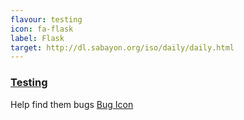 ```yaml
---
flavour: testing
icon: fa-flask
label: Flask
target: http://dl.sabayon.org/iso/daily/daily.html
---
```


### [Testing](http://dl.sabayon.org/iso/daily/daily.html)

Help find them bugs
<a class="btn btn-xs btn-danger" href="https://bugs.sabayon.org/">
<span class="fa fa-bug"></span>
<span class="sr-only">Bug Icon</span>
</a>

